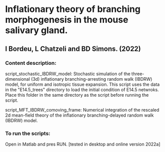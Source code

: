 # Inflationary theory of branching morphogenesis in the mouse salivary gland. 
## I Bordeu, L Chatzeli and BD Simons. (2022)

### Content description:

script_stochastic_IBDRW_model: Stochastic simulation of the three-dimensional (3d) inflationary branching-arresting random walk (IBDRW) model, for uniform and isotropic tissue
expansion. This script uses the data in the "E14.5_trees" directory to load the initial condition of E14.5 netwroks. 
Place this folder in the same directory as the script before running the script. 

script_MFT_IBDRW_comoving_frame: Numerical integration of the rescaled 2d mean-field theory of the inflationary branching-delayed random walk (IBDRW) model.
 
### To run the scripts:
Open in Matlab and pres RUN. [tested in desktop and online version 2022a]
